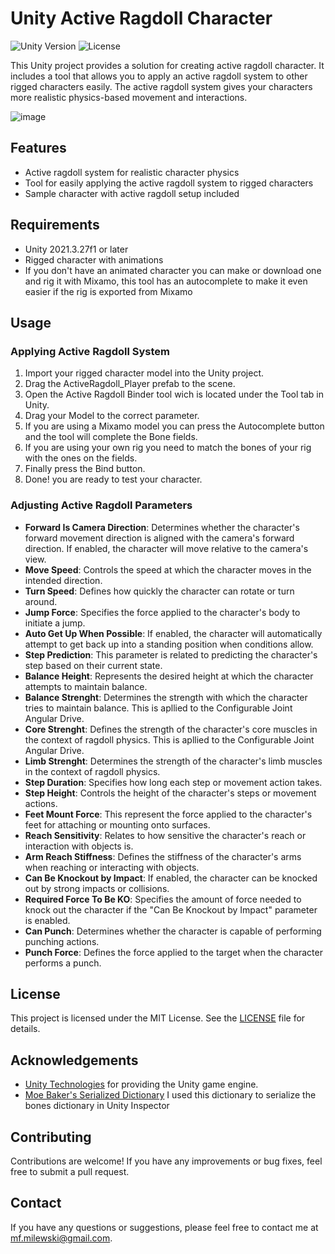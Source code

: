 # Unity Active Ragdoll Character

![Unity Version](https://img.shields.io/badge/Unity-2021.3.27f1%20or%20later-green)
![License](https://img.shields.io/badge/License-MIT-blue)

This Unity project provides a solution for creating active ragdoll character. It includes a tool that allows you to apply an active ragdoll system to other rigged characters easily. The active ragdoll system gives your characters more realistic physics-based movement and interactions. 

![image](https://github.com/matieme/Active-Ragdoll-Character/assets/14026025/a33034ee-af65-4811-baad-12e664b4c5fd)


## Features

- Active ragdoll system for realistic character physics
- Tool for easily applying the active ragdoll system to rigged characters
- Sample character with active ragdoll setup included

## Requirements

- Unity 2021.3.27f1 or later
- Rigged character with animations
- If you don't have an animated character you can make or download one and rig it with Mixamo, this tool has an autocomplete to make it even easier if the rig is exported from Mixamo

## Usage

### Applying Active Ragdoll System

1. Import your rigged character model into the Unity project.
2. Drag the ActiveRagdoll_Player prefab to the scene.
3. Open the Active Ragdoll Binder tool wich is located under the Tool tab in Unity.
4. Drag your Model to the correct parameter.
5. If you are using a Mixamo model you can press the Autocomplete button and the tool will complete the Bone fields.
6. If you are using your own rig you need to match the bones of your rig with the ones on the fields.
7. Finally press the Bind button.
8. Done! you are ready to test your character.

### Adjusting Active Ragdoll Parameters

- **Forward Is Camera Direction**: Determines whether the character's forward movement direction is aligned with the camera's forward direction. If enabled, the character will move relative to the camera's view.
- **Move Speed**: Controls the speed at which the character moves in the intended direction.
- **Turn Speed**: Defines how quickly the character can rotate or turn around.
- **Jump Force**: Specifies the force applied to the character's body to initiate a jump.
- **Auto Get Up When Possible**: If enabled, the character will automatically attempt to get back up into a standing position when conditions allow.
- **Step Prediction**: This parameter is related to predicting the character's step based on their current state.
- **Balance Height**: Represents the desired height at which the character attempts to maintain balance.
- **Balance Strenght**: Determines the strength with which the character tries to maintain balance. This is apllied to the Configurable Joint Angular Drive.
- **Core Strenght**: Defines the strength of the character's core muscles in the context of ragdoll physics. This is apllied to the Configurable Joint Angular Drive.
- **Limb Strenght**: Determines the strength of the character's limb muscles in the context of ragdoll physics.
- **Step Duration**: Specifies how long each step or movement action takes.
- **Step Height**: Controls the height of the character's steps or movement actions.
- **Feet Mount Force**: This represent the force applied to the character's feet for attaching or mounting onto surfaces.
- **Reach Sensitivity**: Relates to how sensitive the character's reach or interaction with objects is.
- **Arm Reach Stiffness**: Defines the stiffness of the character's arms when reaching or interacting with objects.
- **Can Be Knockout by Impact**: If enabled, the character can be knocked out by strong impacts or collisions.
- **Required Force To Be KO**: Specifies the amount of force needed to knock out the character if the "Can Be Knockout by Impact" parameter is enabled.
- **Can Punch**: Determines whether the character is capable of performing punching actions.
- **Punch Force**: Defines the force applied to the target when the character performs a punch.
     

## License

This project is licensed under the MIT License. See the [LICENSE](LICENSE) file for details.

## Acknowledgements

- [Unity Technologies](https://unity.com/) for providing the Unity game engine.
- [Moe Baker's Serialized Dictionary](https://gist.github.com/Moe-Baker/e36610361012d586b1393994febeb5d2) I used this dictionary to serialize the bones dictionary in Unity Inspector

## Contributing

Contributions are welcome! If you have any improvements or bug fixes, feel free to submit a pull request.

## Contact

If you have any questions or suggestions, please feel free to contact me at [mf.milewski@gmail.com](mailto:mf.milewski@gmail.com).
